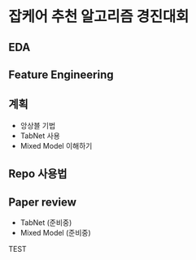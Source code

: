 # 잡케어 추천 알고리즘 경진대회

## EDA

## Feature Engineering

## 계획

- 앙상블 기법
- TabNet 사용
- Mixed Model 이해하기

## Repo 사용법

## Paper review

- TabNet (준비중)
- Mixed Model (준비중)

TEST